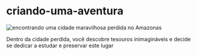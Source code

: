 # criando-uma-aventura
<div class="passo" id="passo-11">
        <img src="img/cenario-passo11-cidade-perdida.png" alt="encontrando uma cidade maravilhosa perdida no Amazonas">
        <p>Dentro da cidade perdida, você descobre tesouros inimagináveis e decide se dedicar a estudar e preservar
                este lugar</p>
</div>
